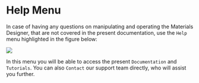 # Help Menu

In case of having any questions on manipulating and operating the Materials Designer, that are not covered in the present documentation, use the `Help` menu highlighted in the figure below:
 
<img src="/images/help-menu.png"/>

In this menu you will be able to access the present `Documentation` and `Tutorials`. You can also `Contact` our support team directly, who will assist you further. 
